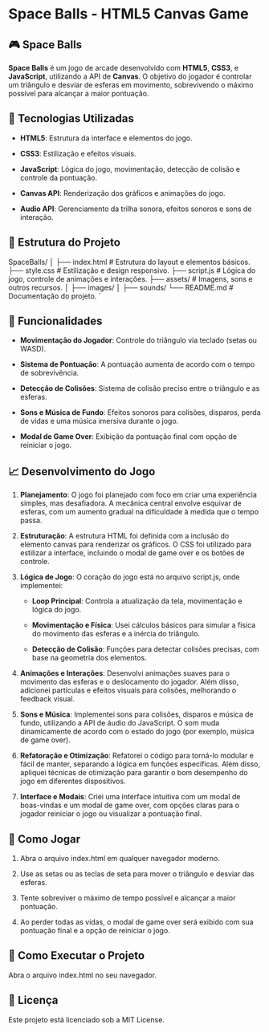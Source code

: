 Space Balls - HTML5 Canvas Game
===============================

🎮 Space Balls
--------------

**Space Balls** é um jogo de arcade desenvolvido com **HTML5**, **CSS3**, e **JavaScript**, utilizando a API de **Canvas**. O objetivo do jogador é controlar um triângulo e desviar de esferas em movimento, sobrevivendo o máximo possível para alcançar a maior pontuação.

🚀 Tecnologias Utilizadas
-------------------------

*   **HTML5**: Estrutura da interface e elementos do jogo.
    
*   **CSS3**: Estilização e efeitos visuais.
    
*   **JavaScript**: Lógica do jogo, movimentação, detecção de colisão e controle da pontuação.
    
*   **Canvas API**: Renderização dos gráficos e animações do jogo.
    
*   **Audio API**: Gerenciamento da trilha sonora, efeitos sonoros e sons de interação.
    

📂 Estrutura do Projeto
-----------------------
SpaceBalls/  │  ├── index.html           # Estrutura do layout e elementos básicos.  ├── style.css            # Estilização e design responsivo.  ├── script.js            # Lógica do jogo, controle de animações e interações.  ├── assets/              # Imagens, sons e outros recursos.  │   ├── images/  │   ├── sounds/  └── README.md            # Documentação do projeto.   `

🔧 Funcionalidades
------------------

*   **Movimentação do Jogador**: Controle do triângulo via teclado (setas ou WASD).
    
*   **Sistema de Pontuação**: A pontuação aumenta de acordo com o tempo de sobrevivência.
    
*   **Detecção de Colisões**: Sistema de colisão preciso entre o triângulo e as esferas.
    
*   **Sons e Música de Fundo**: Efeitos sonoros para colisões, disparos, perda de vidas e uma música imersiva durante o jogo.
    
*   **Modal de Game Over**: Exibição da pontuação final com opção de reiniciar o jogo.
    

📈 Desenvolvimento do Jogo
--------------------------

1.  **Planejamento**: O jogo foi planejado com foco em criar uma experiência simples, mas desafiadora. A mecânica central envolve esquivar de esferas, com um aumento gradual na dificuldade à medida que o tempo passa.
    
2.  **Estruturação**: A estrutura HTML foi definida com a inclusão do elemento canvas para renderizar os gráficos. O CSS foi utilizado para estilizar a interface, incluindo o modal de game over e os botões de controle.
    
3.  **Lógica de Jogo**: O coração do jogo está no arquivo script.js, onde implementei:
    
    *   **Loop Principal**: Controla a atualização da tela, movimentação e lógica do jogo.
        
    *   **Movimentação e Física**: Usei cálculos básicos para simular a física do movimento das esferas e a inércia do triângulo.
        
    *   **Detecção de Colisão**: Funções para detectar colisões precisas, com base na geometria dos elementos.
        
4.  **Animações e Interações**: Desenvolvi animações suaves para o movimento das esferas e o deslocamento do jogador. Além disso, adicionei partículas e efeitos visuais para colisões, melhorando o feedback visual.
    
5.  **Sons e Música**: Implementei sons para colisões, disparos e música de fundo, utilizando a API de áudio do JavaScript. O som muda dinamicamente de acordo com o estado do jogo (por exemplo, música de game over).
    
6.  **Refatoração e Otimização**: Refatorei o código para torná-lo modular e fácil de manter, separando a lógica em funções específicas. Além disso, apliquei técnicas de otimização para garantir o bom desempenho do jogo em diferentes dispositivos.
    
7.  **Interface e Modais**: Criei uma interface intuitiva com um modal de boas-vindas e um modal de game over, com opções claras para o jogador reiniciar o jogo ou visualizar a pontuação final.
    

🎯 Como Jogar
-------------

1.  Abra o arquivo index.html em qualquer navegador moderno.
    
2.  Use as setas ou as teclas de seta para mover o triângulo e desviar das esferas.
    
3.  Tente sobreviver o máximo de tempo possível e alcançar a maior pontuação.
    
4.  Ao perder todas as vidas, o modal de game over será exibido com sua pontuação final e a opção de reiniciar o jogo.
    

🔨 Como Executar o Projeto
--------------------------

Abra o arquivo index.html no seu navegador.

📜 Licença
----------

Este projeto está licenciado sob a MIT License.
